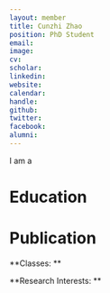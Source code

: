 ```yaml
---
layout: member
title: Cunzhi Zhao
position: PhD Student
email: 
image: 
cv: 
scholar: 
linkedin: 
website: 
calendar: 
handle: 
github: 
twitter: 
facebook: 
alumni: 
---
```


I am a 

# Education




# Publication




**Classes: **


**Research Interests: **

